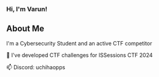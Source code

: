 
### Hi, I'm Varun! 


##  About Me
I'm a Cybersecurity Student and an active CTF competitor

🧠 I've developed CTF challenges for ISSessions CTF 2024

📫 Discord: uchihaopps





